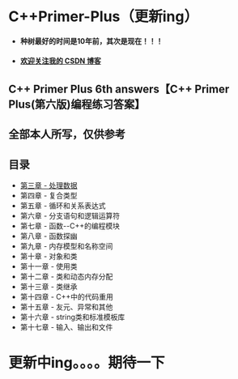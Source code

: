 # C++Primer-Plus（更新ing）
- #### 种树最好的时间是10年前，其次是现在！！！
- #### [欢迎关注我的 CSDN 博客](https://blog.csdn.net/tefuirnever)

## C++ Primer Plus 6th answers【C++ Primer Plus(第六版)编程练习答案】

## 全部本人所写，仅供参考

目录
---

 - [第三章 - 处理数据](https://github.com/TeFuirnever/Cpp-Primer-Plus/tree/master/Ch03-%E5%A4%84%E7%90%86%E6%95%B0%E6%8D%AE)
 - 第四章 - 复合类型
 - 第五章 - 循环和关系表达式
 - 第六章 - 分支语句和逻辑运算符
 - 第七章 - 函数--C++的编程模块
 - 第八章 - 函数探幽
 - 第九章 - 内存模型和名称空间
 - 第十章 - 对象和类
 - 第十一章 - 使用类
 - 第十二章 - 类和动态内存分配
 - 第十三章 - 类继承
 - 第十四章 - C++中的代码重用
 - 第十五章 - 友元、异常和其他
 - 第十六章 - string类和标准模板库
 - 第十七章 - 输入、输出和文件
 
 # 更新中ing。。。。期待一下

